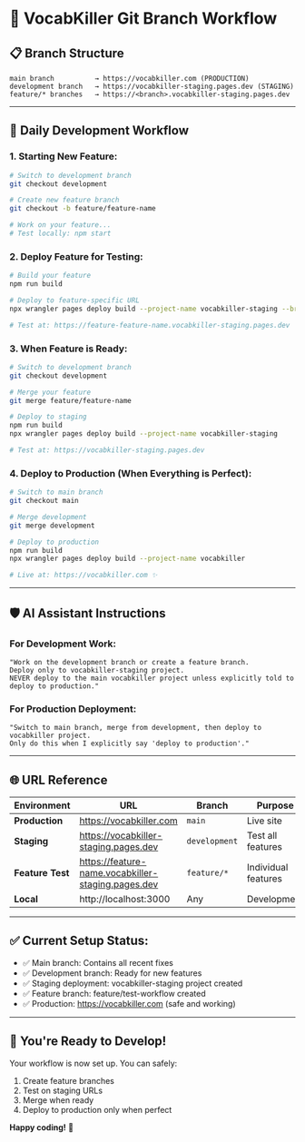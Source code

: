# 🚀 VocabKiller Git Branch Workflow

## 📋 **Branch Structure**

```
main branch          → https://vocabkiller.com (PRODUCTION)
development branch   → https://vocabkiller-staging.pages.dev (STAGING)
feature/* branches   → https://<branch>.vocabkiller-staging.pages.dev
```

---

## 🔄 **Daily Development Workflow**

### **1. Starting New Feature:**
```bash
# Switch to development branch
git checkout development

# Create new feature branch
git checkout -b feature/feature-name

# Work on your feature...
# Test locally: npm start
```

### **2. Deploy Feature for Testing:**
```bash
# Build your feature
npm run build

# Deploy to feature-specific URL
npx wrangler pages deploy build --project-name vocabkiller-staging --branch feature/feature-name

# Test at: https://feature-feature-name.vocabkiller-staging.pages.dev
```

### **3. When Feature is Ready:**
```bash
# Switch to development branch
git checkout development

# Merge your feature
git merge feature/feature-name

# Deploy to staging
npm run build
npx wrangler pages deploy build --project-name vocabkiller-staging

# Test at: https://vocabkiller-staging.pages.dev
```

### **4. Deploy to Production (When Everything is Perfect):**
```bash
# Switch to main branch
git checkout main

# Merge development
git merge development

# Deploy to production
npm run build
npx wrangler pages deploy build --project-name vocabkiller

# Live at: https://vocabkiller.com ✨
```

---

## 🛡️ **AI Assistant Instructions**

### **For Development Work:**
```
"Work on the development branch or create a feature branch.
Deploy only to vocabkiller-staging project.
NEVER deploy to the main vocabkiller project unless explicitly told to deploy to production."
```

### **For Production Deployment:**
```
"Switch to main branch, merge from development, then deploy to vocabkiller project.
Only do this when I explicitly say 'deploy to production'."
```

---

## 🌐 **URL Reference**

| Environment | URL | Branch | Purpose |
|-------------|-----|---------|---------|
| **Production** | https://vocabkiller.com | `main` | Live site |
| **Staging** | https://vocabkiller-staging.pages.dev | `development` | Test all features |
| **Feature Test** | https://feature-name.vocabkiller-staging.pages.dev | `feature/*` | Individual features |
| **Local** | http://localhost:3000 | Any | Development |

---

## ✅ **Current Setup Status:**

- ✅ Main branch: Contains all recent fixes
- ✅ Development branch: Ready for new features  
- ✅ Staging deployment: vocabkiller-staging project created
- ✅ Feature branch: feature/test-workflow created
- ✅ Production: https://vocabkiller.com (safe and working)

---

## 🚀 **You're Ready to Develop!**

Your workflow is now set up. You can safely:
1. Create feature branches
2. Test on staging URLs
3. Merge when ready
4. Deploy to production only when perfect

**Happy coding!** 🎯